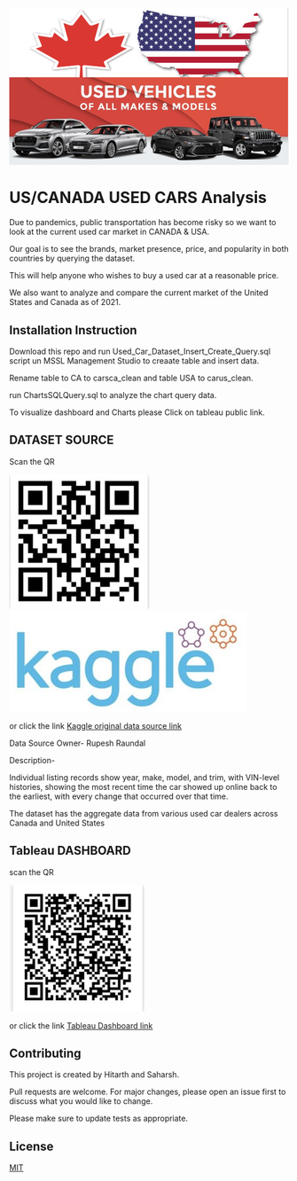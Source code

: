 ![Repo link](https://github.com/disuhitarth/CANADA_US-Used-Cars-Analysis/blob/main/images/Front.PNG)

# US/CANADA USED CARS Analysis

Due to pandemics, public transportation has become risky so we want to look at the current used car market in CANADA & USA. ​

Our goal is to see the brands, market presence, price, and popularity in both countries by querying the dataset.​

This will help anyone who wishes to buy a used car at a reasonable price.​

We also want to analyze and compare the current market of the United States and Canada as of 2021.​

## Installation Instruction

Download this repo and run Used_Car_Dataset_Insert_Create_Query.sql script un MSSL Management Studio to creaate table and insert data.

Rename table to CA to carsca_clean and table USA to carus_clean.

run ChartsSQLQuery.sql to analyze the chart query data.

To visualize dashboard and Charts please Click on tableau public link.


## DATASET​ SOURCE

Scan the QR

![Repo link](https://github.com/disuhitarth/CANADA_US-Used-Cars-Analysis/blob/main/images/kaggle.PNG) ![Repo link](https://github.com/disuhitarth/CANADA_US-Used-Cars-Analysis/blob/main/images/kaggle%20icon.PNG) 

or click the link
[Kaggle original data source link](https://www.kaggle.com/rupeshraundal/marketcheck-automotive-data-us-canada)
​

Data Source Owner- Rupesh Raundal​

Description- ​

Individual listing records show year, make, model, and trim, with VIN-level histories, showing the most recent time the car showed up online back to the earliest, with every change that occurred over that time.​​

The dataset has the aggregate data from various used car dealers across Canada and United States

## Tableau DASHBOARD​
scan the QR

![Dashboard link](https://github.com/disuhitarth/CANADA_US-Used-Cars-Analysis/blob/main/images/tableau.PNG) 

or click the link 
[Tableau Dashboard link](https://public.tableau.com/views/USEDCARS-CA-USA/Dashboard3?:language=en-US&publish=yes&:display_count=n&:origin=viz_share_link)
​

## Contributing
This project is created by Hitarth and Saharsh.

Pull requests are welcome. For major changes, please open an issue first to discuss what you would like to change.

Please make sure to update tests as appropriate.

## License
[MIT](https://choosealicense.com/licenses/mit/)
